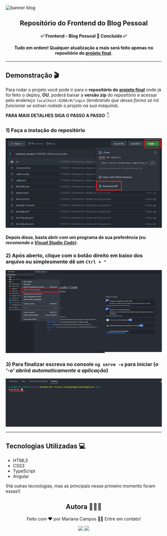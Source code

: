 ![banner blog](https://i.imgur.com/N69z6KK.png)

<h2 align="center">Repositório do Frontend do Blog Pessoal</h2>

<h4 align="center"> ✅ Frontend - Blog Pessoal 📝 Concluído ✅ </h4>
<h4 align="center"> Tudo em ordem! Qualquer atualização a mais será feito apenas no repositório do <a href="https://github.com/marianac-campos/Blog_Pessoal.v3">projeto final</a>.</h4>

----

## Demonstração 🎬 
Para rodar o projeto você pode ir para o **repositório do** [**projeto final**](https://github.com/marianac-campos/Blog_Pessoal.v3) onde já foi feito o deploy, **OU**, poderá baixar a **versão zip** do repositório e acessar pelo endereço `localhost:4200/#/login` (*lembrando que dessa forma só irá funcionar se estiver rodado o projeto na sua máquina*).

**PARA MAIS DETALHES SIGA O PASSO A PASSO** 👇

### 1) Faça a instação do repositório
![passoInstalacao](assets/passoInstalacao.png)

#### Depois disso, basta abrir com um programa de sua preferência (*eu recomendo o [**Visual Studio Code**](https://code.visualstudio.com/download)*).

### 2) Após aberto, clique com o botão direito em baixo dos arquivo ou simplesmente dê um `Ctrl + "`
![passo1](assets/passo1.png)

### 3) Para finalizar escreva no console `ng serve -o` para iniciar (*o '-o' abrirá automaticamente a aplicação*) 
![passo2](assets/passo2.png)

---

## Tecnologias Utilizadas 💻
- HTML5
- CSS3
- TypeScript
- Angular

(Há outras tecnologias, mas as principais nesse primeiro momento foram essas!)

<div align="center">
<h2>Autora 👩🏻‍💻</h2>
<p>Feito com ❤️ por Mariana Campos 👋🏽 Entre em contato!</p>
<a href="https://www.linkedin.com/in/mariana-campos-br/" target="_blank"><img src="https://img.shields.io/badge/LinkedIn-4FBDC8?style=flat&logo=LinkedIn&logoColor=white&link=https://www.linkedin.com/in/mariana-campos-br/"></a> <a href="mailto:marianacristinadecampos@gmail.com" target="_blank"><img src="https://img.shields.io/badge/Email-E346B9?style=flat&logo=Gmail&logoColor=white&link=mailto:marianacristinadecampos@gmail.com"></a>
</div>
